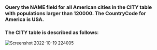 ### Query the NAME field for all American cities in the CITY table with populations larger than 120000. The CountryCode for America is USA.
### The CITY table is described as follows:


![Screenshot 2022-10-19 224005](https://user-images.githubusercontent.com/82725681/196761052-914afa87-1119-49de-b3f6-7bdd8acf6c4e.png)

